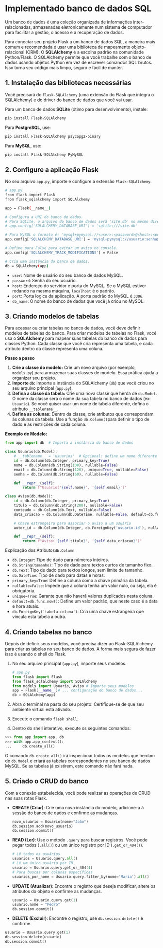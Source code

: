 # Implementado banco de dados SQL

Um banco de dados é uma coleção organizada de informações inter-relacionadas, armazenadas eletronicamente num sistema de computador para facilitar a gestão, o acesso e a recuperação de dados.

Para conectar seu projeto Flask a um banco de dados SQL, a maneira mais comum e recomendada é usar uma biblioteca de mapeamento objeto-relacional (ORM). O **SQLAlchemy** é a escolha padrão na comunidade Python/Flask. O SQLAlchemy permite que você trabalhe com o banco de dados usando objetos Python em vez de escrever comandos SQL brutos. Isso torna seu código mais limpo, seguro e fácil de manter.

## 1. Instalação das bibliotecas necessárias

Você precisará do `Flask-SQLAlchemy` (uma extensão do Flask que integra o SQLAlchemy) e do driver do banco de dados que você vai usar.

Para um banco de dados **SQLite** (ótimo para desenvolvimento), instale:

```bash
pip install Flask-SQLAlchemy
```

Para **PostgreSQL**, use:

```bash
pip install Flask-SQLAlchemy psycopg2-binary
```

Para **MySQL**, use:

```bash
pip install Flask-SQLAlchemy PyMySQL
```

## 2.  Configure a aplicação Flask

No seu arquivo `app.py`, importe e configure a extensão `Flask-SQLAlchemy`.

```bash
# app.py
from flask import Flask
from flask_sqlalchemy import SQLAlchemy

app = Flask(__name__)

# Configura a URI do banco de dados.
# Para SQLite, o arquivo do banco de dados será 'site.db' no mesmo diretório.
# app.config['SQLALCHEMY_DATABASE_URI'] = 'sqlite:///site.db'

# Para MySQL o formato é: 'mysql+pymysql://<user>:<password>@<host>:<port>/<db_name>'
app.config['SQLALCHEMY_DATABASE_URI'] = 'mysql+pymysql://usuario:senha@localhost:3306/nome_do_banco'

# Define para False para evitar um aviso no console.
app.config['SQLALCHEMY_TRACK_MODIFICATIONS'] = False

# Cria uma instância do banco de dados.
db = SQLAlchemy(app)
```

- `user`: Nome de usuário do seu banco de dados MySQL.
- `password`: Senha do seu usuário.
- `host`: Endereço do servidor e porta do MySQL. Se o MySQL estiver rodando na mesma máquina, `localhost` é o padrão.
- `port`: Porta logica da aplicação. A porta padrão do MySQL é `3306`.
- `db_name`: O nome do banco de dados que você já criou no MySQL.

## 3. Criando modelos de tabelas

Para acessar ou criar tabelas no banco de dados, você deve definir modelos de tabelas do banco. Para criar modelos de tabelas no Flask, você usa o **SQLAlchemy** para mapear suas tabelas do banco de dados para classes Python. Cada classe que você cria representa uma tabela, e cada atributo dentro da classe representa uma coluna.

**Passo a passo**

1. **Crie a classe do modelo:** Crie um novo arquivo (por exemplo, `models.py`) para armazenar suas classes de modelo. Essa prática ajuda a organizar seu projeto.
2. **Importe `db`:** Importe a instância do SQLAlchemy (`db`) que você criou no seu arquivo principal (`app.py`).
3. **Defina a classe da tabela:** Crie uma nova classe que herda de `db.Model`. O nome da classe será o nome da sua tabela no banco de dados (ex: `Usuario`). Se você quiser usar um nome de tabela diferente, defina o atributo `__tablename__`.
4. **Defina as colunas:** Dentro da classe, crie atributos que correspondam às colunas da tabela. Use a função `db.Column()`para definir o tipo de dado e as restrições de cada coluna.

**Exemplo de Modelo:**

```python
from app import db  # Importa a instância do banco de dados

class Usuario(db.Model):
    # __tablename__ = 'usuarios'  # Opcional: define um nome diferente para a tabela
    id = db.Column(db.Integer, primary_key=True)
    nome = db.Column(db.String(100), nullable=False)
    email = db.Column(db.String(120), unique=True, nullable=False)
    senha = db.Column(db.String(60), nullable=False)

    def __repr__(self):
        return f"Usuario('{self.nome}', '{self.email}')"

class Aviso(db.Model):
    id = db.Column(db.Integer, primary_key=True)
    titulo = db.Column(db.String(200), nullable=False)
    conteudo = db.Column(db.Text, nullable=False)
    data_criacao = db.Column(db.DateTime, nullable=False, default=db.func.now())

    # Chave estrangeira para associar o aviso a um usuário
    autor_id = db.Column(db.Integer, db.ForeignKey('usuario.id'), nullable=False)

    def __repr__(self):
        return f"Aviso('{self.titulo}', '{self.data_criacao}')"
```

Explicação dos Atributos`db.Column`

- `db.Integer`: Tipo de dado para números inteiros.
- `db.String(tamanho)`: Tipo de dado para textos curtos de tamanho fixo.
- `db.Text`: Tipo de dado para textos longos, sem limite de tamanho.
- `db.DateTime`: Tipo de dado para datas e horas.
- `primary_key=True`: Define a coluna como a chave primária da tabela.
- `nullable=False`: Impede que a coluna tenha um valor nulo, ou seja, ela é obrigatória.
- `unique=True`: Garante que não haverá valores duplicados nesta coluna.
- `default=db.func.now()`: Define um valor padrão, que neste caso é a data e hora atuais.
- `db.ForeignKey('tabela.coluna')`: Cria uma chave estrangeira que vincula esta tabela a outra.

## 4. Criando tabelas no banco

Depois de definir seus modelos, você precisa dizer ao Flask-SQLAlchemy para criar as tabelas no seu banco de dados. A forma mais segura de fazer isso é usando o shell do Flask.

1. No seu arquivo principal (`app.py`), importe seus modelos.
    
    ```python
    # app.py
    from flask import Flask
    from flask_sqlalchemy import SQLAlchemy
    from models import Usuario, Aviso # Importa seus modelos
    app = Flask(__name__)# ... configuração do banco de dados...
    db = SQLAlchemy(app)
    ```
    
2. Abra o terminal na pasta do seu projeto. Certifique-se de que seu ambiente virtual está ativado.
3. Execute o comando `flask shell`.
4. Dentro do shell interativo, execute os seguintes comandos:

```python
>>> from app import app, db
>>> with app.app_context():
...     db.create_all()
```

O comando `db.create_all()` irá inspecionar todos os modelos que herdam de `db.Model` e criará as tabelas correspondentes no seu banco de dados MySQL. Se as tabelas já existirem, este comando não fará nada.

## 5. Criado o CRUD do banco

Com a conexão estabelecida, você pode realizar as operações de CRUD nas suas rotas Flask.

- **CREATE (Criar)**: Crie uma nova instância do modelo, adicione-a à sessão do banco de dados e confirme as mudanças.
    
    ```python
    novo_usuario = Usuario(nome="João")
    db.session.add(novo_usuario)
    db.session.commit()
    ```
    
- **READ (Ler)**: Use o método `.query` para buscar registros. Você pode pegar todos (`.all()`) ou um único registro por ID (`.get_or_404()`).
    
    ```python
    # Lê todos os usuários
    usuarios = Usuario.query.all()
    # Lê um único usuário por ID
    usuario = Usuario.query.get_or_404(1)
    # Para buscas por colunas específicas
    usuarios_por_nome = Usuario.query.filter_by(nome='Maria').all()
    ```
    
- **UPDATE (Atualizar)**: Encontre o registro que deseja modificar, altere os atributos do objeto e confirme as mudanças.
    
    ```python
    usuario = Usuario.query.get(1)
    usuario.nome = "Pedro"
    db.session.commit()
    ```
    
- **DELETE (Excluir)**: Encontre o registro, use `db.session.delete()` e confirme.
```python
usuario = Usuario.query.get(1)
db.session.delete(usuario)
db.session.commit()
```